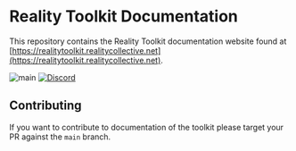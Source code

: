 # Reality Toolkit Documentation

This repository contains the Reality Toolkit documentation website found at [https://realitytoolkit.realitycollective.net](https://realitytoolkit.realitycollective.net).

![main](https://github.com/realitycollective/com.realitytoolkit.docs/actions/workflows/deploy.yml/badge.svg?branch=main)
[![Discord](https://img.shields.io/discord/597064584980987924.svg?label=&logo=discord&logoColor=ffffff&color=7389D8&labelColor=6A7EC2)](https://discord.gg/hF7TtRCFmB)

## Contributing

If you want to contribute to documentation of the toolkit please target your PR against the `main` branch.
